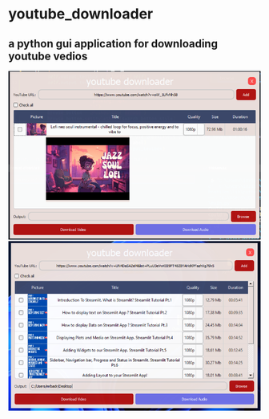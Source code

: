 # youtube_downloader
a python gui application for downloading youtube vedios 
---------------------------------
![Example screenshot](Screenshot1.png)
![Example screenshot](Screenshot2.png)
